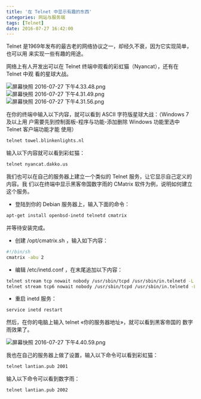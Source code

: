```yaml
---
title: '在 Telnet 中显示有趣的东西'
categories: 网站与服务端
tags: [Telnet]
date: 2016-07-27 16:42:00
---
```


Telnet 是1969年发布的最古老的网络协议之一，却经久不衰，因为它实现简单，也可以用
来实现一些有趣的用途。

网络上有人开发出可以在 Telnet 终端中观看的彩虹猫（Nyancat），还有在 Telnet 中观
看的星球大战。

<img src="/usr/uploads/2016/07/3175903277.png" alt="屏幕快照 2016-07-27 下午4.33.48.png" />

<img src="/usr/uploads/2016/07/43160460.png" alt="屏幕快照 2016-07-27 下午4.31.49.png" />

<img src="/usr/uploads/2016/07/1644335517.png" alt="屏幕快照 2016-07-27 下午4.31.56.png" />

在你的终端中输入以下内容，就可以看到 ASCII 字符版星球大战：（Windows 7 及以上用
户需要先到控制面板-程序与功能-添加删除 Windows 功能里选中 Telnet 客户端功能才能
使用）

```bash
telnet towel.blinkenlights.nl
```

输入以下内容就可以看到彩虹猫：

```bash
telnet nyancat.dakko.us
```

我们也可以在自己的服务器上建立一个类似的 Telnet 服务，让它显示自己定义的内容。我
们以在终端中显示黑客帝国数字雨的 CMatrix 软件为例，说明如何建立这个服务。

-   登陆到你的 Debian 服务器上，输入下面的命令：

```bash
apt-get install openbsd-inetd telnetd cmatrix
```

并等待安装完成。

-   创建 /opt/cmatrix.sh ，输入如下内容：

```bash
#!/bin/sh
cmatrix -abu 2
```

-   编辑 /etc/inetd.conf ，在末尾追加以下内容：

```bash
telnet stream tcp nowait nobody /usr/sbin/tcpd /usr/sbin/in.telnetd -L /opt/cmatrix.sh
telnet stream tcp6 nowait nobody /usr/sbin/tcpd /usr/sbin/in.telnetd -L /opt/cmatrix.sh
```

-   重启 inetd 服务：

```bash
service inetd restart
```

然后，在你的电脑上输入 telnet &laquo;你的服务器地址&raquo;，就可以看到黑客帝国的
数字雨效果了。

<img src="/usr/uploads/2016/07/40895505.png" alt="屏幕快照 2016-07-27 下午4.40.59.png" />

我也在自己的服务器上做了设置，输入以下命令可以看到彩虹猫：

```bash
telnet lantian.pub 2001
```

输入以下命令可以看到数字雨：

```bash
telnet lantian.pub 2002
```
